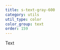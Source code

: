 ```yaml
---
title: s-text-gray-600
category: utils
util_type: color
color_group: text
order: 159
---
```

<div class="s-text-gray-600">Text</div>
